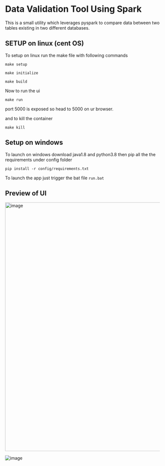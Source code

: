 # Data Validation Tool Using Spark
This is a small utility which leverages pyspark to compare data between two tables existing in two different databases.

## SETUP on linux (cent OS)
To setup on linux run the make file with following commands

`make setup`

`make initialize`

`make build`

Now to run the ui

`make run`

port 5000 is exposed so head to 5000 on ur browser.

 and to kill the container
 
 `make kill`
 
 
 ## Setup on windows
 To launch on windows download java1.8 and python3.8
 then pip all the the requirements under config folder
 
 `pip install -r config/requirements.txt`
 
 To launch the app just trigger the bat file `run.bat`
 
 ## Preview of UI 
 <img width="808" alt="image" src="https://user-images.githubusercontent.com/43238222/186845764-a5863846-0f5d-4653-a3b3-5d172cf65479.png">

![image](https://user-images.githubusercontent.com/43238222/186845939-e1dac64a-fe69-4ad5-8a8a-fec4f0d523f4.png)
